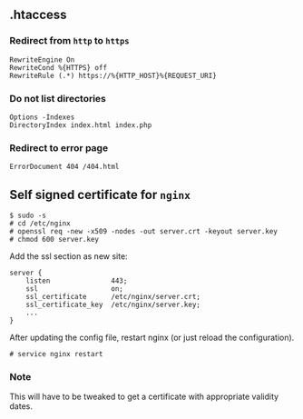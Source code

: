 ## .htaccess

### Redirect from `http` to `https`
```
RewriteEngine On
RewriteCond %{HTTPS} off
RewriteRule (.*) https://%{HTTP_HOST}%{REQUEST_URI}
```

### Do not list directories
```
Options -Indexes
DirectoryIndex index.html index.php
```

### Redirect to error page
```
ErrorDocument 404 /404.html
```


## Self signed certificate for `nginx`
```
$ sudo -s
# cd /etc/nginx
# openssl req -new -x509 -nodes -out server.crt -keyout server.key
# chmod 600 server.key
```
Add the ssl section as new site:
```
server {
    listen               443;
    ssl                  on; 
    ssl_certificate      /etc/nginx/server.crt;
    ssl_certificate_key  /etc/nginx/server.key;
    ...
}
```
After updating the config file, restart nginx (or just reload the configuration).
```
# service nginx restart
```

### Note
This will have to be tweaked to get a certificate with appropriate validity dates.